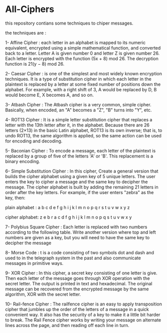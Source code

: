 # All-Ciphers

this repository contians some techniques to chiper messages.

the techniques are : 


1- Affine Cipher : each letter in an alphabet is mapped to its numeric equivalent, encrypted using a simple mathematical function, and converted back to a letter. Letter A is given number 0 and letter Z is given number 26. Each letter is encrypted with the function (5x + 8) mod 26. The decryption function is 21(y − 8) mod 26.  


2- Caesar Cipher :  is one of the simplest and most widely known encryption techniques. It is a type of substitution cipher in which each letter in the plaintext is replaced by a letter at some fixed number of positions down the alphabet. For example, with a right shift of 3, A would be replaced by D, B would become E, X becomes A, and so on. 


3- Atbash Cipher : The Atbash cipher is a very common, simple cipher. Basically, when encoded, an "A" becomes a "Z", "B" turns into "Y", etc. 


4- ROT13 Cipher : It is a simple letter substitution cipher that replaces a letter with the 13th letter after it, in the alphabet. Because there are 26 letters (2×13) in the basic Latin alphabet, ROT13 is its own inverse; that is, to undo ROT13, the same algorithm is applied, so the same action can be used for encoding and decoding.   


5- Baconian Cipher : To encode a message, each letter of the plaintext is replaced by a group of five of the letters 'A' or 'B'. This replacement is a binary encoding.  


6- Simple Substitution Cipher :  In this cipher, Create a general version that builds the cipher alphabet using a given key of 5 unique letters. The user enters the key to cipher a message and the same key to decipher the message. The cipher alphabet is built by adding the remaining 21 letters in order after the key letters. For example, if the user enters "zebra" as the key, then: 

plain alphabet : a b c d e f g h i j k l m n o p q r s t u v w x y z 

cipher alphabet: z e b r a c d f g h i j k l m n o p q s t u v w x y 


7- Polybius Square Cipher :  Each letter is replaced with two numbers according to the following table. Write another version where top and left numbers are given as a key, but you will need to have the same key to decipher the message 


8- Morse Code : t is a code consisting of two symbols dot and dash and used to in the telegraph system in the past and also communicate messages in primitive ways. 


9- XOR Cipher : In this cipher, a secret key consisting of one letter is give. Then each letter of the message goes through XOR operation with the secret letter. The output is printed in text and hexadecimal. The original message can be recovered from the encrypted message by the same algorithm, XOR with the secret letter.  


10- Rail-fence Cipher : The railfence cipher is an easy to apply transposition cipher that jumbles up the order of the letters of a message in a quick convenient way. It also has the security of a key to make it a little bit harder to break.
The Rail Fence cipher works by writing your message on alternate lines across the page, and then reading off each line in turn. 

